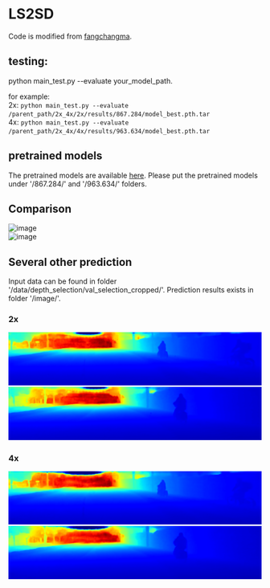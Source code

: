 # LS2SD
Code is modified from [fangchangma](https://github.com/fangchangma/self-supervised-depth-completion).
## testing:  
python main_test.py --evaluate your_model_path.  
  
for example:  
2x: 
`python main_test.py --evaluate /parent_path/2x_4x/2x/results/867.284/model_best.pth.tar`  
4x: 
`python main_test.py --evaluate /parent_path/2x_4x/4x/results/963.634/model_best.pth.tar`   

## pretrained models    
The pretrained models are available [here](https://www.dropbox.com/sh/0ow2z3grt8xb1ub/AACo0yCrmghjqgAxL4xJsuRaa?dl=0). Please put the pretrained models under '/867.284/' and '/963.634/' folders.  

## Comparison
![image](https://github.com/anonymoustbd/LS2SD/blob/main/kitti_vis_supp.png)   
![image](https://github.com/anonymoustbd/LS2SD/blob/main/kitti_vis2_supp.png)   

## Several other prediction   
Input data can be found in folder '/data/depth_selection/val_selection_cropped/'. Prediction results exists in folder '/image/'.  
  
### 2x  
![image](https://github.com/anonymoustbd/LS2SD/blob/main/images/2x_predictions/0000000000_vis.png)    
![image](https://github.com/anonymoustbd/LS2SD/blob/main/images/2x_predictions/0000000004_vis.png)   

### 4x  
![image](https://github.com/anonymoustbd/LS2SD/blob/main/images/4x_predictions/0000000000_vis.png)    
![image](https://github.com/anonymoustbd/LS2SD/blob/main/images/4x_predictions/0000000004_vis.png)  

